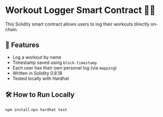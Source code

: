 # Workout Logger Smart Contract 🏋️‍♂️

This Solidity smart contract allows users to log their workouts directly on-chain.

## 🚀 Features

- Log a workout by name
- Timestamp saved using `block.timestamp`
- Each user has their own personal log (via `mapping`)
- Written in Solidity 0.8.18
- Tested locally with Hardhat

## 🛠 How to Run Locally
`npm install`
`npx hardhat test`

